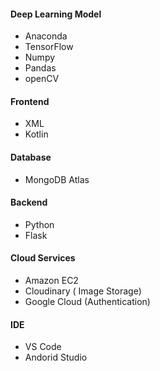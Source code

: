 #### Deep Learning Model

- Anaconda
- TensorFlow
- Numpy
- Pandas
- openCV

#### Frontend

- XML
- Kotlin

#### Database

- MongoDB Atlas

#### Backend

- Python
- Flask

#### Cloud Services

- Amazon EC2
- Cloudinary ( Image Storage)
- Google Cloud (Authentication)

#### IDE

- VS Code
- Andorid Studio
